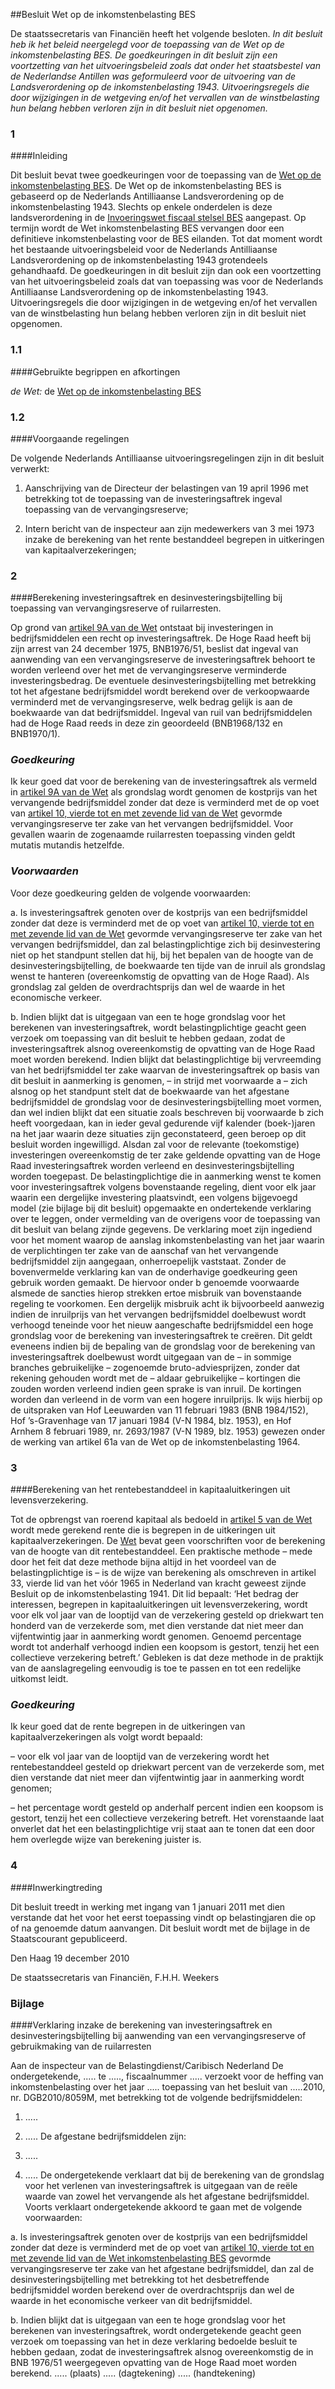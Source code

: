 <meta http-equiv='Content-Type' content='text/html; charset=utf-8' />

##Besluit Wet op de inkomstenbelasting BES

De staatssecretaris van Financiën heeft het volgende besloten. *In dit besluit heb ik het beleid neergelegd voor de toepassing van de Wet op de inkomstenbelasting BES. De goedkeuringen in dit besluit zijn een voortzetting van het uitvoeringsbeleid zoals dat onder het staatsbestel van de Nederlandse Antillen was geformuleerd voor de uitvoering van de Landsverordening op de inkomstenbelasting 1943. Uitvoeringsregels die door wijzigingen in de wetgeving en/of het vervallen van de winstbelasting hun belang hebben verloren zijn in dit besluit niet opgenomen.* 
### 1  

####Inleiding

Dit besluit bevat twee goedkeuringen voor de toepassing van de [Wet op de inkomstenbelasting BES](../../../../../../../../wet-BES/wet/inkomstenbelasting/bes/BWBR0029281/README.md). De Wet op de inkomstenbelasting BES is gebaseerd op de Nederlands Antilliaanse Landsverordening op de inkomstenbelasting 1943. Slechts op enkele onderdelen is deze landsverordening in de [Invoeringswet fiscaal stelsel BES](../../../../../../../../wet-BES/invoeringswet/fiscaal/stelsel/bes/BWBR0029268/README.md) aangepast. Op termijn wordt de Wet inkomstenbelasting BES vervangen door een definitieve inkomstenbelasting voor de BES eilanden. Tot dat moment wordt het bestaande uitvoeringsbeleid voor de Nederlands Antilliaanse Landsverordening op de inkomstenbelasting 1943 grotendeels gehandhaafd. De goedkeuringen in dit besluit zijn dan ook een voortzetting van het uitvoeringsbeleid zoals dat van toepassing was voor de Nederlands Antilliaanse Landsverordening op de inkomstenbelasting 1943. Uitvoeringsregels die door wijzigingen in de wetgeving en/of het vervallen van de winstbelasting hun belang hebben verloren zijn in dit besluit niet opgenomen.   
### 1.1  

####Gebruikte begrippen en afkortingen

*de Wet:* de [Wet op de inkomstenbelasting BES](../../../../../../../../wet-BES/wet/inkomstenbelasting/bes/BWBR0029281/README.md)      
### 1.2  

####Voorgaande regelingen

De volgende Nederlands Antilliaanse uitvoeringsregelingen zijn in dit besluit verwerkt: 

1. Aanschrijving van de Directeur der belastingen van 19 april 1996 met betrekking tot de toepassing van de investeringsaftrek ingeval toepassing van de vervangingsreserve;  

2. Intern bericht van de inspecteur aan zijn medewerkers van 3 mei 1973 inzake de berekening van het rente bestanddeel begrepen in uitkeringen van kapitaalverzekeringen;       
### 2  

####Berekening investeringsaftrek en desinvesteringsbijtelling bij toepassing van vervangingsreserve of ruilarresten.

Op grond van [artikel 9A van de Wet](../../../../../../../../wet-BES/wet/inkomstenbelasting/bes/BWBR0029281/README.md) ontstaat bij investeringen in bedrijfsmiddelen een recht op investeringsaftrek. De Hoge Raad heeft bij zijn arrest van 24 december 1975, BNB1976/51, beslist dat ingeval van aanwending van een vervangingsreserve de investeringsaftrek behoort te worden verleend over het met de vervangingsreserve verminderde investeringsbedrag. De eventuele desinvesteringsbijtelling met betrekking tot het afgestane bedrijfsmiddel wordt berekend over de verkoopwaarde verminderd met de vervangingsreserve, welk bedrag gelijk is aan de boekwaarde van dat bedrijfsmiddel. Ingeval van ruil van bedrijfsmiddelen had de Hoge Raad reeds in deze zin geoordeeld (BNB1968/132 en BNB1970/1). 
### *Goedkeuring* 

Ik keur goed dat voor de berekening van de investeringsaftrek als vermeld in [artikel 9A van de Wet](../../../../../../../../wet-BES/wet/inkomstenbelasting/bes/BWBR0029281/README.md) als grondslag wordt genomen de kostprijs van het vervangende bedrijfsmiddel zonder dat deze is verminderd met de op voet van [artikel 10, vierde tot en met zevende lid van de Wet](../../../../../../../../wet-BES/wet/inkomstenbelasting/bes/BWBR0029281/README.md) gevormde vervangingsreserve ter zake van het vervangen bedrijfsmiddel. Voor gevallen waarin de zogenaamde ruilarresten toepassing vinden geldt mutatis mutandis hetzelfde. 
### *Voorwaarden* 

Voor deze goedkeuring gelden de volgende voorwaarden: 

a. Is investeringsaftrek genoten over de kostprijs van een bedrijfsmiddel zonder dat deze is verminderd met de op voet van [artikel 10, vierde tot en met zevende lid van de Wet](../../../../../../../../wet-BES/wet/inkomstenbelasting/bes/BWBR0029281/README.md) gevormde vervangingsreserve ter zake van het vervangen bedrijfsmiddel, dan zal belastingplichtige zich bij desinvestering niet op het standpunt stellen dat hij, bij het bepalen van de hoogte van de desinvesteringsbijtelling, de boekwaarde ten tijde van de inruil als grondslag wenst te hanteren (overeenkomstig de opvatting van de Hoge Raad). Als grondslag zal gelden de overdrachtsprijs dan wel de waarde in het economische verkeer.  

b. Indien blijkt dat is uitgegaan van een te hoge grondslag voor het berekenen van investeringsaftrek, wordt belastingplichtige geacht geen verzoek om toepassing van dit besluit te hebben gedaan, zodat de investeringsaftrek alsnog overeenkomstig de opvatting van de Hoge Raad moet worden berekend.   Indien blijkt dat belastingplichtige bij vervreemding van het bedrijfsmiddel ter zake waarvan de investeringsaftrek op basis van dit besluit in aanmerking is genomen, – in strijd met voorwaarde a – zich alsnog op het standpunt stelt dat de boekwaarde van het afgestane bedrijfsmiddel de grondslag voor de desinvesteringsbijtelling moet vormen, dan wel indien blijkt dat een situatie zoals beschreven bij voorwaarde b zich heeft voorgedaan, kan in ieder geval gedurende vijf kalender (boek-)jaren na het jaar waarin deze situaties zijn geconstateerd, geen beroep op dit besluit worden ingewilligd. Alsdan zal voor de relevante (toekomstige) investeringen overeenkomstig de ter zake geldende opvatting van de Hoge Raad investeringsaftrek worden verleend en desinvesteringsbijtelling worden toegepast. De belastingplichtige die in aanmerking wenst te komen voor investeringsaftrek volgens bovenstaande regeling, dient voor elk jaar waarin een dergelijke investering plaatsvindt, een volgens bijgevoegd model (zie bijlage bij dit besluit) opgemaakte en ondertekende verklaring over te leggen, onder vermelding van de overigens voor de toepassing van dit besluit van belang zijnde gegevens. De verklaring moet zijn ingediend voor het moment waarop de aanslag inkomstenbelasting van het jaar waarin de verplichtingen ter zake van de aanschaf van het vervangende bedrijfsmiddel zijn aangegaan, onherroepelijk vaststaat. Zonder de bovenvermelde verklaring kan van de onderhavige goedkeuring geen gebruik worden gemaakt. De hiervoor onder b genoemde voorwaarde alsmede de sancties hierop strekken ertoe misbruik van bovenstaande regeling te voorkomen. Een dergelijk misbruik acht ik bijvoorbeeld aanwezig indien de inruilprijs van het vervangen bedrijfsmiddel doelbewust wordt verhoogd teneinde voor het nieuw aangeschafte bedrijfsmiddel een hoge grondslag voor de berekening van investeringsaftrek te creëren. Dit geldt eveneens indien bij de bepaling van de grondslag voor de berekening van investeringsaftrek doelbewust wordt uitgegaan van de – in sommige branches gebruikelijke – zogenoemde bruto-adviesprijzen, zonder dat rekening gehouden wordt met de – aldaar gebruikelijke – kortingen die zouden worden verleend indien geen sprake is van inruil. De kortingen worden dan verleend in de vorm van een hogere inruilprijs. Ik wijs hierbij op de uitspraken van Hof Leeuwarden van 11 februari 1983 (BNB 1984/152), Hof ’s-Gravenhage van 17 januari 1984 (V-N 1984, blz. 1953), en Hof Arnhem 8 februari 1989, nr. 2693/1987 (V-N 1989, blz. 1953) gewezen onder de werking van artikel 61a van de Wet op de inkomstenbelasting 1964.    
### 3  

####Berekening van het rentebestanddeel in kapitaaluitkeringen uit levensverzekering.

Tot de opbrengst van roerend kapitaal als bedoeld in [artikel 5 van de Wet](../../../../../../../../wet-BES/wet/inkomstenbelasting/bes/BWBR0029281/README.md) wordt mede gerekend rente die is begrepen in de uitkeringen uit kapitaalverzekeringen. De [Wet](../../../../../../../../wet-BES/wet/inkomstenbelasting/bes/BWBR0029281/README.md) bevat geen voorschriften voor de berekening van de hoogte van dit rentebestanddeel. Een praktische methode – mede door het feit dat deze methode bijna altijd in het voordeel van de belastingplichtige is – is de wijze van berekening als omschreven in artikel 33, vierde lid van het vóór 1965 in Nederland van kracht geweest zijnde Besluit op de inkomstenbelasting 1941. Dit lid bepaalt: ‘Het bedrag der interessen, begrepen in kapitaaluitkeringen uit levensverzekering, wordt voor elk vol jaar van de looptijd van de verzekering gesteld op driekwart ten honderd van de verzekerde som, met dien verstande dat niet meer dan vijfentwintig jaar in aanmerking wordt genomen. Genoemd percentage wordt tot anderhalf verhoogd indien een koopsom is gestort, tenzij het een collectieve verzekering betreft.’ Gebleken is dat deze methode in de praktijk van de aanslagregeling eenvoudig is toe te passen en tot een redelijke uitkomst leidt. 
### *Goedkeuring* 

Ik keur goed dat de rente begrepen in de uitkeringen van kapitaalverzekeringen als volgt wordt bepaald: 

– voor elk vol jaar van de looptijd van de verzekering wordt het rentebestanddeel gesteld op driekwart percent van de verzekerde som, met dien verstande dat niet meer dan vijfentwintig jaar in aanmerking wordt genomen;  

– het percentage wordt gesteld op anderhalf percent indien een koopsom is gestort, tenzij het een collectieve verzekering betreft.   Het vorenstaande laat onverlet dat het een belastingplichtige vrij staat aan te tonen dat een door hem overlegde wijze van berekening juister is.    
### 4  

####Inwerkingtreding

Dit besluit treedt in werking met ingang van 1 januari 2011 met dien verstande dat het voor het eerst toepassing vindt op belastingjaren die op of na genoemde datum aanvangen.      Dit besluit wordt met de bijlage in de Staatscourant gepubliceerd.   

Den Haag 
19 december 2010   

De 
staatssecretaris van Financiën, 
F.H.H. Weekers    

### Bijlage  

####Verklaring inzake de berekening van investeringsaftrek en desinvesteringsbijtelling bij aanwending van een vervangingsreserve of gebruikmaking van de ruilarresten

Aan de inspecteur van de Belastingdienst/Caribisch Nederland De ondergetekende, ..... te ....., fiscaalnummer ..... verzoekt voor de heffing van inkomstenbelasting over het jaar ..... toepassing van het besluit van ..…2010, nr. DGB2010/8059M, met betrekking tot de volgende bedrijfsmiddelen: 

1. .....  

2. .....   De afgestane bedrijfsmiddelen zijn: 

1. .....  

2. .....   De ondergetekende verklaart dat bij de berekening van de grondslag voor het verlenen van investeringsaftrek is uitgegaan van de reële waarde van zowel het vervangende als het afgestane bedrijfsmiddel. Voorts verklaart ondergetekende akkoord te gaan met de volgende voorwaarden: 

a. Is investeringsaftrek genoten over de kostprijs van een bedrijfsmiddel zonder dat deze is verminderd met de op voet van [artikel 10, vierde tot en met zevende lid van de Wet inkomstenbelasting BES](../../../../../../../../wet-BES/wet/inkomstenbelasting/bes/BWBR0029281/README.md) gevormde vervangingsreserve ter zake van het afgestane bedrijfsmiddel, dan zal de desinvesteringsbijtelling met betrekking tot het desbetreffende bedrijfsmiddel worden berekend over de overdrachtsprijs dan wel de waarde in het economische verkeer van dit bedrijfsmiddel.  

b. Indien blijkt dat is uitgegaan van een te hoge grondslag voor het berekenen van investeringsaftrek, wordt ondergetekende geacht geen verzoek om toepassing van het in deze verklaring bedoelde besluit te hebben gedaan, zodat de investeringsaftrek alsnog overeenkomstig de in BNB 1976/51 weergegeven opvatting van de Hoge Raad moet worden berekend.   ..... (plaats) ..... (dagtekening) ..... (handtekening) 

